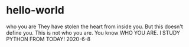 # hello-world
who you are
They have stolen the heart from inside you. 
But this doesn't define you.
This is not who you are.
You know WHO YOU ARE.
I STUDY PYTHON FROM TODAY! 2020-6-8
